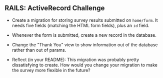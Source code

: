 ## RAILS: ActiveRecord Challenge

* Create a migration for storing survey results submitted on `home/form`.  It needs five fields (matching the HTML form fields), plus an `id` field.

* Whenever the form is submitted, create a new record in the database.

* Change the "Thank You" view to show information out of the database rather than out of params.

* Reflect (in your README): This migration was probably pretty dissatisfying to create.  How would you change your migration to make the survey more flexible in the future?
